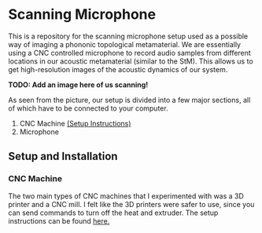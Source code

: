 # Scanning Microphone

This is a repository for the scanning microphone setup used as a possible way of imaging a phononic topological metamaterial. We are essentially using a CNC controlled microphone to record audio samples from different locations in our acoustic metamaterial (similar to the StM). This allows us to get high-resolution images of the acoustic dynamics of our system. 

__TODO: Add an image here of us scanning!__

As seen from the picture, our setup is divided into a few major sections, all of which have to be connected to your computer.

1. CNC Machine [(Setup Instructions)](printer/INSTRUCTIONS.md)
2. Microphone

## Setup and Installation

### CNC Machine

The two main types of CNC machines that I experimented with was a 3D printer and a CNC mill. I felt like the 3D printers were safer to use, since you can send commands to turn off the heat and extruder. The setup instructions can be found [here.](printer/INSTRUCTIONS.md)